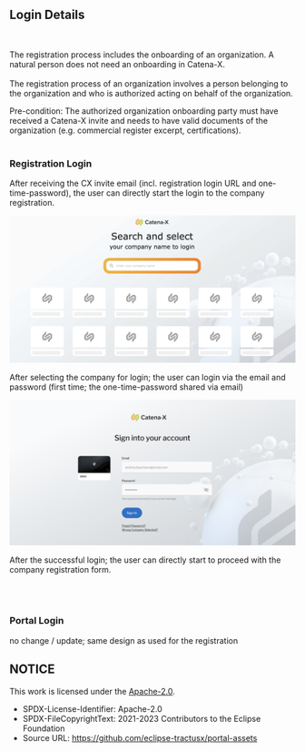 ## Login Details

<br>

The registration process includes the onboarding of an organization. A natural person does not need an onboarding in Catena-X.
<br>
<br>
The registration process of an organization involves a person belonging to the organization and who is authorized acting on behalf of the organization.

Pre-condition: The authorized organization onboarding party must have received a Catena-X invite and needs to have valid documents of the organization (e.g. commercial register excerpt, certifications).
<br>
<br>

### Registration Login

After receiving the CX invite email (incl. registration login URL and one-time-password), the user can directly start the login to the company registration.
<br>

<img width="600" alt="image" src="https://raw.githubusercontent.com/eclipse-tractusx/portal-assets/main/docs/static/company-selection-screen.png">
<br>

After selecting the company for login; the user can login via the email and password (first time; the one-time-password shared via email)

<img width="600" alt="image" src="https://raw.githubusercontent.com/eclipse-tractusx/portal-assets/main/docs/static/company-login-screen.png">
<br>

After the successful login; the user can directly start to proceed with the company registration form.

<br>
<br>

### Portal Login

no change / update; same design as used for the registration

## NOTICE

This work is licensed under the [Apache-2.0](https://www.apache.org/licenses/LICENSE-2.0).

- SPDX-License-Identifier: Apache-2.0
- SPDX-FileCopyrightText: 2021-2023 Contributors to the Eclipse Foundation
- Source URL: https://github.com/eclipse-tractusx/portal-assets
